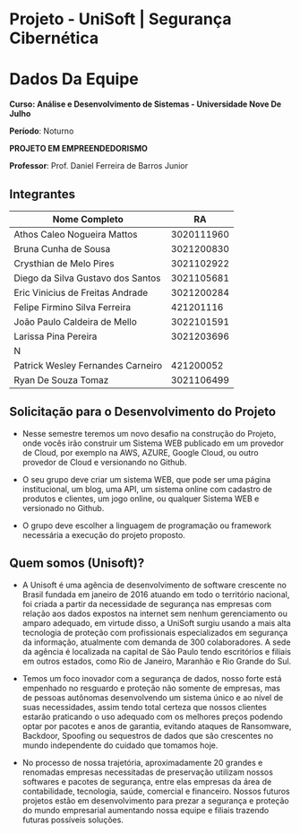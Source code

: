 # Projeto - UniSoft | Segurança Cibernética

# Dados Da Equipe

**Curso: Análise e Desenvolvimento de Sistemas - Universidade Nove De Julho**

**Período**: Noturno


**PROJETO EM EMPREENDEDORISMO**

**Professor**: Prof. Daniel Ferreira de Barros Junior


## Integrantes

| Nome Completo  |  RA  |
| -------------- | ---- |
|  Athos Caleo Nogueira Mattos | 3020111960 |
|  Bruna Cunha de Sousa | 3021200830 |
|  Crysthian de Melo Pires | 3021102922 |
|  Diego da Silva Gustavo dos Santos | 3021105681 |
|  Eric Vinicius de Freitas Andrade | 3021200284 |
|  Felipe Firmino Silva Ferreira | 421201116 |
|  João Paulo Caldeira de Mello | 3022101591 |
|  Larissa Pina Pereira | 3021203696 |
|  N
|  Patrick Wesley Fernandes Carneiro | 421200052 |
|  Ryan De Souza Tomaz | 3021106499 |



## Solicitação para o Desenvolvimento do Projeto

- Nesse semestre teremos um novo desafio na construção do Projeto, onde vocês irão construir um Sistema WEB publicado em um provedor de Cloud, por exemplo na AWS, AZURE, Google Cloud, ou outro provedor de Cloud e versionando no Github.

- O seu grupo deve criar um sistema WEB, que pode ser uma página institucional, um blog, uma API, um sistema online com cadastro de produtos e clientes, um jogo online, ou qualquer Sistema WEB e versionado no Github.

- O grupo deve escolher a linguagem de programação ou framework necessária a execução do projeto proposto.

## Quem somos (Unisoft)?

- A Unisoft é uma agência de desenvolvimento de software crescente no Brasil fundada em janeiro de 2016 atuando em todo o território nacional, foi criada a partir da necessidade de segurança nas empresas com relação aos dados expostos na internet sem nenhum gerenciamento ou amparo adequado, em virtude disso, a UniSoft surgiu usando a mais alta tecnologia de proteção com profissionais especializados em segurança da informação, atualmente com demanda de 300 colaboradores. A sede da agência é localizada na capital de São Paulo tendo escritórios e filiais em outros estados, como Rio de Janeiro, Maranhão e Rio Grande do Sul.

- Temos um  foco inovador com a  segurança de dados,  nosso forte está empenhado no resguardo e proteção não somente de empresas, mas de pessoas autônomas desenvolvendo um sistema único e ao nível de suas necessidades, assim tendo total certeza que nossos clientes estarão praticando o uso adequado com os melhores preços podendo optar por pacotes e anos de garantia, evitando ataques de Ransomware, Backdoor, Spoofing ou sequestros de dados que são crescentes no mundo independente do cuidado que tomamos hoje.

- No processo de nossa trajetória, aproximadamente 20 grandes e renomadas empresas necessitadas de preservação utilizam nossos softwares e pacotes de segurança, entre elas empresas da área de contabilidade, tecnologia, saúde, comercial e financeiro. Nossos futuros projetos estão em desenvolvimento para prezar a segurança e proteção do mundo empresarial aumentando nossa equipe e filiais trazendo futuras possíveis soluções.
